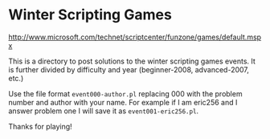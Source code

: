 # Winter Scripting Games

http://www.microsoft.com/technet/scriptcenter/funzone/games/default.mspx

This is a directory to post solutions to the winter scripting games events.
It is further divided by difficulty and year (beginner-2008, advanced-2007,
etc.)

Use the file format `event000-author.pl` replacing 000 with the problem number
and author with your name.  For example if I am eric256 and I answer problem
one I will save it as `event001-eric256.pl`.

Thanks for playing!
